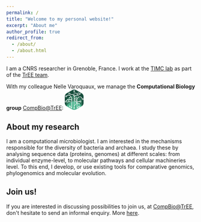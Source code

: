 ```yaml
---
permalink: /
title: "Welcome to my personal website!"
excerpt: "About me"
author_profile: true
redirect_from: 
  - /about/
  - /about.html
---
```


I am a CNRS researcher in Grenoble, France. I work at the [TIMC lab](https://www.timc.fr/en/) as part of the [TrEE team](https://www.timc.fr/en/tree). 

With my colleague Nelle Varoquaux, we manage the **Computational Biology group** [CompBio@TrEE](https://tree-timc.github.io/compbio/): 
[<img src='/images/tree-compbio.png' width='50' alt='compBio@TrEE logo' style='float: center;'/>](https://tree-timc.github.io/compbio/)

About my research
------

I am a computational microbiologist. I am interested in the mechanisms responsible for the diversity of bacteria and archaea. I study these by analysing sequence data (proteins, genomes) at different scales:
from individual enzyme-level, to molecular pathways and cellular machineries level. To this end, I develop, or use existing tools for comparative genomics, phylogenomics and molecular evolution. 

Join us!
------

If you are interested in discussing possibilities to join us, at [CompBio@TrEE](https://tree-timc.github.io/compbio), don't hesitate to send an informal enquiry. More [here](https://tree-timc.github.io/compbio/joinus/).

